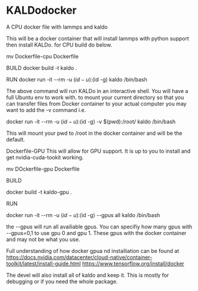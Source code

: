 # KALDodocker
A CPU docker file with lammps and kaldo


This will be a docker container that will install lammps with python support then install KALDo.
for CPU build do below.

mv Dockerfile-cpu Dockerfile

BUILD
docker build -t kaldo .

RUN
docker run -it --rm  -u $(id -u):$(id -g) kaldo /bin/bash


The above command will run KALDo in an interactive shell. You will have a full Ubuntu env to work with.
to mount your current directory so that you can transfer files from Docker container to your actual computer you may want to add the -v command
i.e.

docker run -it --rm  -u $(id -u):$(id -g) -v $(pwd):/root/ kaldo /bin/bash

This will mount your pwd to /root in the docker container and will be the default.



Dockerfile-GPU
This will allow for GPU support. It is up to you to install and get nvidia-cuda-tookit working.


mv DOckerfile-gpu Dockerfile

BUILD

docker build -t kaldo-gpu .

RUN

docker run -it --rm  -u $(id -u):$(id -g)  --gpus all kaldo /bin/bash

the --gpus will run all availiable gpus.
You can specifiy how many gpus with --gpus=0,1 to use gpu 0 and gpu 1.
These gpus with the docker container and may not be what you use.

Full understanding of how docker gpua nd installiation can be found at https://docs.nvidia.com/datacenter/cloud-native/container-toolkit/latest/install-guide.html
https://www.tensorflow.org/install/docker



The devel will also install all of kaldo and keep it. This is mostly for debugging or if you need the whole package.

